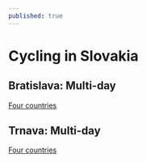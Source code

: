 ```yaml
---
published: true
---
```

# Cycling in Slovakia

## Bratislava: Multi-day

[Four countries](four-countries.md)

## Trnava: Multi-day

[Four countries](four-countries.md)